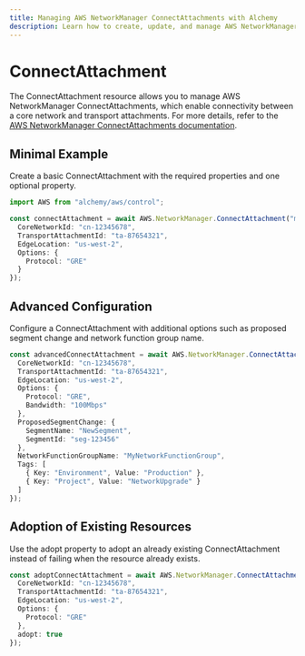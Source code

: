```yaml
---
title: Managing AWS NetworkManager ConnectAttachments with Alchemy
description: Learn how to create, update, and manage AWS NetworkManager ConnectAttachments using Alchemy Cloud Control.
---
```


# ConnectAttachment

The ConnectAttachment resource allows you to manage AWS NetworkManager ConnectAttachments, which enable connectivity between a core network and transport attachments. For more details, refer to the [AWS NetworkManager ConnectAttachments documentation](https://docs.aws.amazon.com/networkmanager/latest/userguide/).

## Minimal Example

Create a basic ConnectAttachment with the required properties and one optional property.

```ts
import AWS from "alchemy/aws/control";

const connectAttachment = await AWS.NetworkManager.ConnectAttachment("myConnectAttachment", {
  CoreNetworkId: "cn-12345678",
  TransportAttachmentId: "ta-87654321",
  EdgeLocation: "us-west-2",
  Options: {
    Protocol: "GRE"
  }
});
```

## Advanced Configuration

Configure a ConnectAttachment with additional options such as proposed segment change and network function group name.

```ts
const advancedConnectAttachment = await AWS.NetworkManager.ConnectAttachment("myAdvancedConnectAttachment", {
  CoreNetworkId: "cn-12345678",
  TransportAttachmentId: "ta-87654321",
  EdgeLocation: "us-west-2",
  Options: {
    Protocol: "GRE",
    Bandwidth: "100Mbps"
  },
  ProposedSegmentChange: {
    SegmentName: "NewSegment",
    SegmentId: "seg-123456"
  },
  NetworkFunctionGroupName: "MyNetworkFunctionGroup",
  Tags: [
    { Key: "Environment", Value: "Production" },
    { Key: "Project", Value: "NetworkUpgrade" }
  ]
});
```

## Adoption of Existing Resources

Use the adopt property to adopt an already existing ConnectAttachment instead of failing when the resource already exists.

```ts
const adoptConnectAttachment = await AWS.NetworkManager.ConnectAttachment("myAdoptConnectAttachment", {
  CoreNetworkId: "cn-12345678",
  TransportAttachmentId: "ta-87654321",
  EdgeLocation: "us-west-2",
  Options: {
    Protocol: "GRE"
  },
  adopt: true
});
```